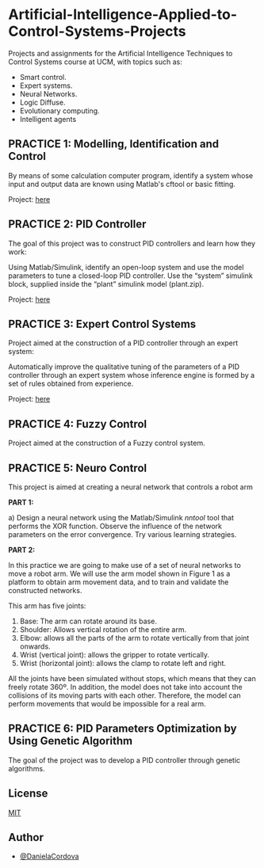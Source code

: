 # Artificial-Intelligence-Applied-to-Control-Systems-Projects

Projects and assignments for the Artificial Intelligence 
Techniques to Control Systems
course at UCM, with topics such as: 
- Smart control.
- Expert systems. 
- Neural Networks. 
- Logic Diffuse. 
- Evolutionary computing. 
- Intelligent agents


## PRACTICE 1: Modelling, Identification and Control 

By means of some calculation computer program, 
identify a system whose input and output data are known using
Matlab's cftool or basic fitting. 

Project: [here](https://github.com/DanielaCordova/Artificial-Intelligence-Applied-to-Control-Systems-Projects/tree/main/Practica1#readme)

## PRACTICE 2: PID Controller

The goal of this project was to construct PID controllers and learn how they work:

Using Matlab/Simulink, identify an open-loop system and use the model 
parameters to tune a closed-loop PID controller. Use the “system” simulink block, supplied inside the “plant” simulink model (plant.zip).

Project: [here](https://github.com/DanielaCordova/Artificial-Intelligence-Applied-to-Control-Systems-Projects/tree/main/practica2#readme)

## PRACTICE 3: Expert Control Systems

Project aimed at the construction of a PID controller through an expert system:

Automatically improve the qualitative tuning of the parameters of a
PID controller through an expert system whose inference engine is formed
by a set of rules obtained from experience.

Project: [here](https://github.com/DanielaCordova/Artificial-Intelligence-Applied-to-Control-Systems-Projects/tree/main/practica3#readme)

## PRACTICE 4: Fuzzy Control

Project aimed at the construction of a Fuzzy control system.


## PRACTICE 5: Neuro Control
This project is aimed at creating a neural network that controls a robot arm

**PART 1:** 

a) Design a neural network using the Matlab/Simulink *nntool* tool that performs the XOR function. 
Observe the influence of the network parameters on the error convergence. Try various learning strategies. 

**PART 2:** 

In this practice we are going to make use of a set of neural networks to move a robot arm. 
We will use the arm model shown in Figure 1 as a platform to obtain arm movement data, and to train and validate the constructed networks. 

This arm has five joints:
1. Base: The arm can rotate around its base.
1. Shoulder: Allows vertical rotation of the entire arm.
1. Elbow: allows all the parts of the arm to rotate vertically from that joint onwards.
1. Wrist (vertical joint): allows the gripper to rotate vertically.
1. Wrist (horizontal joint): allows the clamp to rotate left and right.

All the joints have been simulated without stops, which means that they can freely rotate 360º. 
In addition, the model does not take into account the collisions of its moving parts with each other. 
Therefore, the model can perform movements that would be impossible for a real arm.

## PRACTICE 6: PID Parameters Optimization by Using Genetic Algorithm 

The goal of the project was to develop a PID controller through genetic algorithms.

## License

[MIT](https://choosealicense.com/licenses/mit/)


## Author

- [@DanielaCordova](https://github.com/DanielaCordova)
